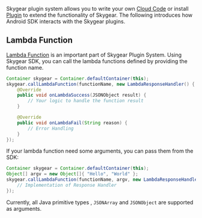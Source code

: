 Skygear plugin system allows you to write your own
[Cloud Code](/cloud-code/guide) or install [Plugin](/plugin/guide) to extend
the functionality of Skygear. The following introduces how Android SDK interacts
with the Skygear plugins.

<a name="lambda"></a>
## Lambda Function

[Lambda Function](/cloud-code/guide/lambda) is an important part of Skygear Plugin System. Using Skygear
SDK, you can call the lambda functions defined by providing the function name.

```java
Container skygear = Container.defaultContainer(this);
skygear.callLambdaFunction(functionName, new LambdaResponseHandler() {
    @Override
    public void onLambdaSuccess(JSONObject result) {
        // Your logic to handle the function result
    }

    @Override
    public void onLambdaFail(String reason) {
        // Error Handling
    }
});
```

If your lambda function need some arguments, you can pass them from the SDK:

```java
Container skygear = Container.defaultContainer(this);
Object[] argv = new Object[]{ "Hello", "World" };
skygear.callLambdaFunction(functionName, argv, new LambdaResponseHandler() {
    // Implementation of Response Handler
});
```

Currently, all Java primitive types , `JSONArray` and `JSONObject` are supported
as arguments.
